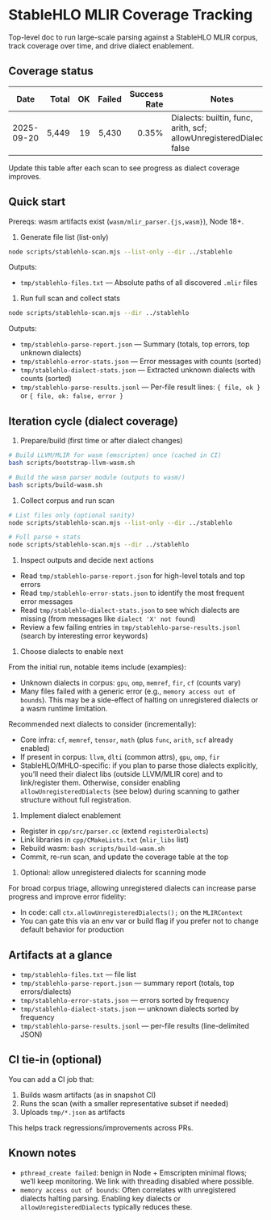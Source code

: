 # StableHLO MLIR Coverage Tracking

Top-level doc to run large-scale parsing against a StableHLO MLIR corpus, track coverage over time, and drive dialect enablement.

## Coverage status

| Date | Total | OK | Failed | Success Rate | Notes |
| --- | ---: | ---: | ---: | ---: | --- |
| 2025-09-20 | 5,449 | 19 | 5,430 | 0.35% | Dialects: builtin, func, arith, scf; allowUnregisteredDialects: false |

Update this table after each scan to see progress as dialect coverage improves.

## Quick start

Prereqs: wasm artifacts exist (`wasm/mlir_parser.{js,wasm}`), Node 18+.

1) Generate file list (list-only)

```bash
node scripts/stablehlo-scan.mjs --list-only --dir ../stablehlo
```

Outputs:

- `tmp/stablehlo-files.txt` — Absolute paths of all discovered `.mlir` files

1) Run full scan and collect stats

```bash
node scripts/stablehlo-scan.mjs --dir ../stablehlo
```

Outputs:

- `tmp/stablehlo-parse-report.json` — Summary (totals, top errors, top unknown dialects)
- `tmp/stablehlo-error-stats.json` — Error messages with counts (sorted)
- `tmp/stablehlo-dialect-stats.json` — Extracted unknown dialects with counts (sorted)
- `tmp/stablehlo-parse-results.jsonl` — Per-file result lines: `{ file, ok }` or `{ file, ok: false, error }`

## Iteration cycle (dialect coverage)

1) Prepare/build (first time or after dialect changes)

```bash
# Build LLVM/MLIR for wasm (emscripten) once (cached in CI)
bash scripts/bootstrap-llvm-wasm.sh

# Build the wasm parser module (outputs to wasm/)
bash scripts/build-wasm.sh
```

1) Collect corpus and run scan

```bash
# List files only (optional sanity)
node scripts/stablehlo-scan.mjs --list-only --dir ../stablehlo

# Full parse + stats
node scripts/stablehlo-scan.mjs --dir ../stablehlo
```

1) Inspect outputs and decide next actions

- Read `tmp/stablehlo-parse-report.json` for high-level totals and top errors
- Read `tmp/stablehlo-error-stats.json` to identify the most frequent error messages
- Read `tmp/stablehlo-dialect-stats.json` to see which dialects are missing (from messages like `dialect 'X' not found`)
- Review a few failing entries in `tmp/stablehlo-parse-results.jsonl` (search by interesting error keywords)

1) Choose dialects to enable next

From the initial run, notable items include (examples):

- Unknown dialects in corpus: `gpu`, `omp`, `memref`, `fir`, `cf` (counts vary)
- Many files failed with a generic error (e.g., `memory access out of bounds`). This may be a side-effect of halting on unregistered dialects or a wasm runtime limitation.

Recommended next dialects to consider (incrementally):

- Core infra: `cf`, `memref`, `tensor`, `math` (plus `func`, `arith`, `scf` already enabled)
- If present in corpus: `llvm`, `dlti` (common attrs), `gpu`, `omp`, `fir`
- StableHLO/MHLO-specific: if you plan to parse those dialects explicitly, you’ll need their dialect libs (outside LLVM/MLIR core) and to link/register them. Otherwise, consider enabling `allowUnregisteredDialects` (see below) during scanning to gather structure without full registration.

1) Implement dialect enablement

- Register in `cpp/src/parser.cc` (extend `registerDialects`)
- Link libraries in `cpp/CMakeLists.txt` (`mlir_libs` list)
- Rebuild wasm: `bash scripts/build-wasm.sh`
- Commit, re-run scan, and update the coverage table at the top

1) Optional: allow unregistered dialects for scanning mode

For broad corpus triage, allowing unregistered dialects can increase parse progress and improve error fidelity:

- In code: call `ctx.allowUnregisteredDialects();` on the `MLIRContext`
- You can gate this via an env var or build flag if you prefer not to change default behavior for production

## Artifacts at a glance

- `tmp/stablehlo-files.txt` — file list
- `tmp/stablehlo-parse-report.json` — summary report (totals, top errors/dialects)
- `tmp/stablehlo-error-stats.json` — errors sorted by frequency
- `tmp/stablehlo-dialect-stats.json` — unknown dialects sorted by frequency
- `tmp/stablehlo-parse-results.jsonl` — per-file results (line-delimited JSON)

## CI tie-in (optional)

You can add a CI job that:

1) Builds wasm artifacts (as in snapshot CI)
2) Runs the scan (with a smaller representative subset if needed)
3) Uploads `tmp/*.json` as artifacts

This helps track regressions/improvements across PRs.

## Known notes

- `pthread_create failed`: benign in Node + Emscripten minimal flows; we’ll keep monitoring. We link with threading disabled where possible.
- `memory access out of bounds`: Often correlates with unregistered dialects halting parsing. Enabling key dialects or `allowUnregisteredDialects` typically reduces these.
